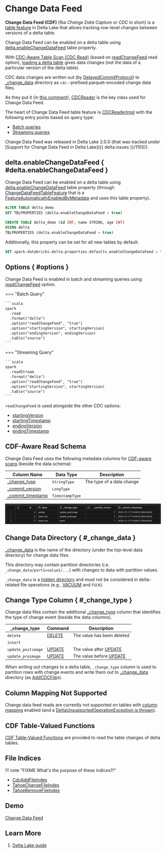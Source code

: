 # Change Data Feed

**Change Data Feed (CDF)** (fka _Change Data Capture_ or _CDC_ in short) is a [table feature](ChangeDataFeedTableFeature.md) in Delta Lake that allows tracking row-level changes between versions of a delta table.

Change Data Feed can be enabled on a delta table using [delta.enableChangeDataFeed](#delta.enableChangeDataFeed) table property.

With [CDC-Aware Table Scan (CDC Read)](CDCReaderImpl.md#isCDCRead) (based on [readChangeFeed](../delta/options.md#readChangeFeed) read option), [loading a delta table](../delta/DeltaDataSource.md#RelationProvider-createRelation) gives data changes (not the data of a particular version of the delta table).

CDC data changes are written out (by [DelayedCommitProtocol](../DelayedCommitProtocol.md)) to [_change_data](#_change_data) directory as `cdc-`-prefixed parquet-encoded change data files.

As they put it (in [this comment](https://github.com/delta-io/delta/commit/d90f90b6656648e170835f92152b69f77346dfcf)), [CDCReader](CDCReader.md) is the key class used for Change Data Feed.

The heart of Change Data Feed table feature is [CDCReaderImpl](CDCReaderImpl.md#changesToDF) with the following entry points based on query type:

* [Batch queries](DeltaCDFRelation.md#buildScan)
* [Streaming queries](../delta/DeltaSourceBase.md#createDataFrameBetweenOffsets)

Change Data Feed was released in Delta Lake 2.0.0 (that was tracked under [Support for Change Data Feed in Delta Lake]({{ delta.issues }}/1105)).

## delta.enableChangeDataFeed { #delta.enableChangeDataFeed }

Change Data Feed can be enabled on a delta table using [delta.enableChangeDataFeed](../DeltaConfigs.md#enableChangeDataFeed) table property (through [ChangeDataFeedTableFeature](ChangeDataFeedTableFeature.md) that is a [FeatureAutomaticallyEnabledByMetadata](../table-features/FeatureAutomaticallyEnabledByMetadata.md) and uses this table property).

```sql
ALTER TABLE delta_demo
SET TBLPROPERTIES (delta.enableChangeDataFeed = true)
```

```sql
CREATE TABLE delta_demo (id INT, name STRING, age INT)
USING delta
TBLPROPERTIES (delta.enableChangeDataFeed = true)
```

Additionally, this property can be set for all new tables by default.

```sql
SET spark.databricks.delta.properties.defaults.enableChangeDataFeed = true;
```

## <span id="readChangeFeed"> Options { #options }

Change Data Feed is enabled in batch and streaming queries using [readChangeFeed](../delta/DeltaDataSource.md#readChangeFeed) option.

=== "Batch Query"

    ```scala
    spark
      .read
      .format("delta")
      .option("readChangeFeed", "true")
      .option("startingVersion", startingVersion)
      .option("endingVersion", endingVersion)
      .table("source")
    ```

=== "Streaming Query"

    ```scala
    spark
      .readStream
      .format("delta")
      .option("readChangeFeed", "true")
      .option("startingVersion", startingVersion)
      .table("source")
    ```

`readChangeFeed` is used alongside the other CDC options:

* [startingVersion](../delta/DeltaDataSource.md#CDC_START_VERSION_KEY)
* [startingTimestamp](../delta/DeltaDataSource.md#CDC_START_TIMESTAMP_KEY)
* [endingVersion](../delta/DeltaDataSource.md#CDC_END_VERSION_KEY)
* [endingTimestamp](../delta/DeltaDataSource.md#CDC_END_TIMESTAMP_KEY)

## CDF-Aware Read Schema

Change Data Feed uses the following metadata columns for [CDF-aware scans](CDCReaderImpl.md#cdcReadSchema) (beside the data schema):

Column Name | Data Type | Description
------------|-----------|------------
 [_change_type](CDCReader.md#CDC_TYPE_COLUMN_NAME) | `StringType` | The type of a data change
 [_commit_version](CDCReader.md#CDC_COMMIT_VERSION) | `LongType` |
 [_commit_timestamp](CDCReader.md#CDC_COMMIT_TIMESTAMP) | `TimestampType` |

![CDF-Aware Read Schema](../images/cdf-metadata-columns.png)

## Change Data Directory { #_change_data }

[_change_data](CDCReader.md#_change_data) is the name of the directory (under the top-level data directory) for change data files.

This directory may contain partition directories (i.e. `_change_data/part1=value1/...`) with changes to data with partition values.

`_change_data` is a [hidden directory](../DeltaTableUtils.md#isHiddenDirectory) and must not be considered in delta-related file operations (e.g., [VACUUM](../commands/vacuum/index.md) and `FSCK`).

## Change Type Column { #_change_type }

Change data files contain the additional [_change_type](CDCReader.md#_change_type) column that identifies the type of change event (beside the data columns).

 _change_type | Command | Description
--------------|---------|------------
 `delete` | [DELETE](../commands/delete/index.md) | The value has been deleted
 `insert` | |
 `update_postimage` | [UPDATE](../commands/update/index.md) | The value after [UPDATE](../commands/update/index.md)
 `update_preimage` | [UPDATE](../commands/update/index.md) | The value before [UPDATE](../commands/update/index.md)

When writing out changes to a delta table, `_change_type` column is used to partition rows with change events and write them out to [_change_data](#_change_data) directory (as [AddCDCFile](../AddCDCFile.md)s).

## Column Mapping Not Supported

Change data feed reads are currently not supported on tables with [column mapping](../column-mapping/index.md) enabled (and a [DeltaUnsupportedOperationException is thrown](CDCReaderImpl.md#changesToDF)).

## CDF Table-Valued Functions

[CDF Table-Valued Functions](../table-valued-functions/index.md) are provided to read the table changes of delta tables.

## File Indices

!!! note "FIXME What's the purpose of these indices?!"

* [CdcAddFileIndex](CdcAddFileIndex.md)
* [TahoeChangeFileIndex](TahoeChangeFileIndex.md)
* [TahoeRemoveFileIndex](TahoeRemoveFileIndex.md)

## Demo

[Change Data Feed](../demo/change-data-feed.md)

## Learn More

1. [Delta Lake guide](https://docs.databricks.com/delta/delta-change-data-feed.html)
